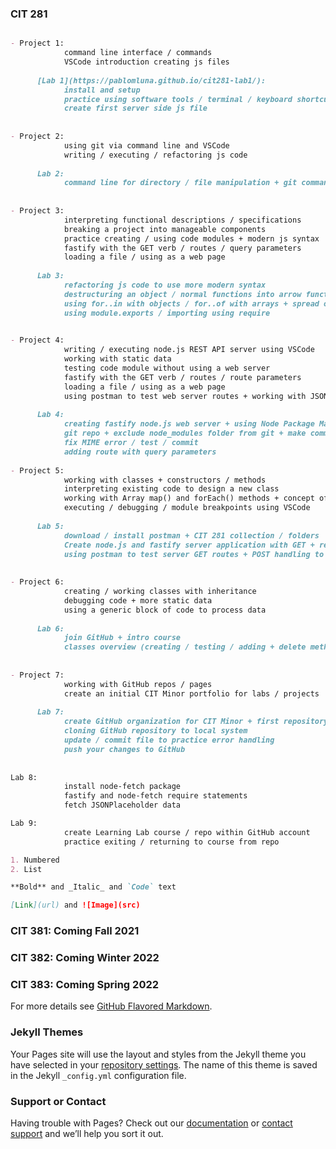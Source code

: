 ### CIT 281
```markdown

- Project 1:
            command line interface / commands
            VSCode introduction creating js files
            
      [Lab 1](https://pablomluna.github.io/cit281-lab1/):
            install and setup
            practice using software tools / terminal / keyboard shortcuts 
            create first server side js file
            
            
- Project 2:
            using git via command line and VSCode
            writing / executing / refactoring js code
            
      Lab 2:
            command line for directory / file manipulation + git commands
            
            
- Project 3:
            interpreting functional descriptions / specifications
            breaking a project into manageable components
            practice creating / using code modules + modern js syntax
            fastify with the GET verb / routes / query parameters
            loading a file / using as a web page
            
      Lab 3:
            refactoring js code to use more modern syntax
            destructuring an object / normal functions into arrow function expressions
            using for..in with objects / for..of with arrays + spread operator
            using module.exports / importing using require
            

- Project 4:
            writing / executing node.js REST API server using VSCode
            working with static data
            testing code module without using a web server
            fastify with the GET verb / routes / route parameters
            loading a file / using as a web page
            using postman to test web server routes + working with JSON        
            
      Lab 4: 
            creating fastify node.js web server + using Node Package Manager (npm)
            git repo + exclude node_modules folder from git + make commits
            fix MIME error / test / commit
            adding route with query parameters
            
- Project 5:
            working with classes + constructors / methods
            interpreting existing code to design a new class
            working with Array map() and forEach() methods + concept of gaming loop
            executing / debugging / module breakpoints using VSCode
            
      Lab 5: 
            download / install postman + CIT 281 collection / folders
            Create node.js and fastify server application with GET + respond with JSON
            using postman to test server GET routes + POST handling to respond with JSON + POST request
            
            
- Project 6:
            creating / working classes with inheritance
            debugging code + more static data 
            using a generic block of code to process data  
            
      Lab 6: 
            join GitHub + intro course 
            classes overview (creating / testing / adding + delete method)
            
            
- Project 7:
            working with GitHub repos / pages 
            create an initial CIT Minor portfolio for labs / projects    
            
      Lab 7: 
            create GitHub organization for CIT Minor + first repository
            cloning GitHub repository to local system
            update / commit file to practice error handling
            push your changes to GitHub
            
            
Lab 8: 
            install node-fetch package
            fastify and node-fetch require statements
            fetch JSONPlaceholder data

Lab 9:  
            create Learning Lab course / repo within GitHub account
            practice exiting / returning to course from repo

1. Numbered
2. List

**Bold** and _Italic_ and `Code` text

[Link](url) and ![Image](src)
```
### CIT 381: Coming Fall 2021

### CIT 382: Coming Winter 2022

### CIT 383: Coming Spring 2022
            
            
For more details see [GitHub Flavored Markdown](https://guides.github.com/features/mastering-markdown/).

### Jekyll Themes

Your Pages site will use the layout and styles from the Jekyll theme you have selected in your [repository settings](https://github.com/pablomluna/pablomluna.github.io/settings/pages). The name of this theme is saved in the Jekyll `_config.yml` configuration file.

### Support or Contact

Having trouble with Pages? Check out our [documentation](https://docs.github.com/categories/github-pages-basics/) or [contact support](https://support.github.com/contact) and we’ll help you sort it out.
